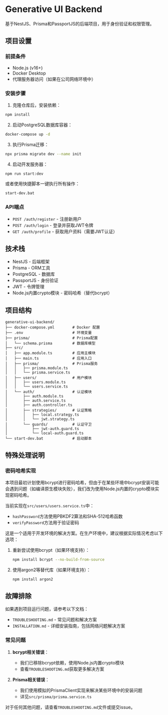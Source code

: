 # Generative UI Backend

基于NestJS、Prisma和PassportJS的后端项目，用于身份验证和权限管理。

## 项目设置

### 前提条件

- Node.js (v16+)
- Docker Desktop
- 代理服务器访问（如果在公司网络环境中）

### 安装步骤

1. 克隆仓库后，安装依赖：

```bash
npm install
```

2. 启动PostgreSQL数据库容器：

```bash
docker-compose up -d
```

3. 执行Prisma迁移：

```bash
npx prisma migrate dev --name init
```

4. 启动开发服务器：

```bash
npm run start:dev
```

或者使用快捷脚本一键执行所有操作：

```bash
start-dev.bat
```

### API端点

- `POST /auth/register` - 注册新用户
- `POST /auth/login` - 登录并获取JWT令牌
- `GET /auth/profile` - 获取用户资料（需要JWT认证）

## 技术栈

- NestJS - 后端框架
- Prisma - ORM工具
- PostgreSQL - 数据库
- PassportJS - 身份验证
- JWT - 令牌管理
- Node.js内置crypto模块 - 密码哈希（替代bcrypt）

## 项目结构

```
generative-ui-backend/
├── docker-compose.yml        # Docker 配置
├── .env                      # 环境变量
├── prisma/                   # Prisma配置
│   └── schema.prisma         # 数据库模型
├── src/
│   ├── app.module.ts         # 应用主模块
│   ├── main.ts               # 应用入口
│   ├── prisma/               # Prisma服务
│   │   ├── prisma.module.ts
│   │   └── prisma.service.ts
│   ├── users/                # 用户模块
│   │   ├── users.module.ts
│   │   └── users.service.ts
│   └── auth/                 # 认证模块
│       ├── auth.module.ts
│       ├── auth.service.ts
│       ├── auth.controller.ts
│       ├── strategies/       # 认证策略
│       │   ├── local.strategy.ts
│       │   └── jwt.strategy.ts
│       └── guards/           # 认证守卫
│           ├── jwt-auth.guard.ts
│           └── local-auth.guard.ts
└── start-dev.bat             # 启动脚本
```

## 特殊处理说明

### 密码哈希实现

本项目最初计划使用bcrypt进行密码哈希，但由于在某些环境中bcrypt安装可能会遇到问题（如编译原生模块失败），我们改为使用Node.js内置的crypto模块实现密码哈希。

当前实现在`src/users/users.service.ts`中：
- `hashPassword`方法使用PBKDF2算法和SHA-512哈希函数
- `verifyPassword`方法用于验证密码

这是一个适用于开发环境的解决方案。在生产环境中，建议根据实际情况考虑以下选项：

1. 重新尝试使用bcrypt（如果环境支持）：
   ```bash
   npm install bcrypt --no-build-from-source
   ```

2. 使用argon2等替代库（如果环境支持）：
   ```bash
   npm install argon2
   ```

## 故障排除

如果遇到项目运行问题，请参考以下文档：

- `TROUBLESHOOTING.md` - 常见问题和解决方案
- `INSTALLATION.md` - 详细安装指南，包括网络问题解决方案

### 常见问题

1. **bcrypt相关错误**：
   - 我们已移除bcrypt依赖，使用Node.js内置crypto模块
   - 查看`TROUBLESHOOTING.md`获取更多解决方案

2. **Prisma相关错误**：
   - 我们使用模拟的PrismaClient实现来解决某些环境中的安装问题
   - 详见`src/prisma/prisma.service.ts`

对于任何其他问题，请查看`TROUBLESHOOTING.md`文件或提交issue。
